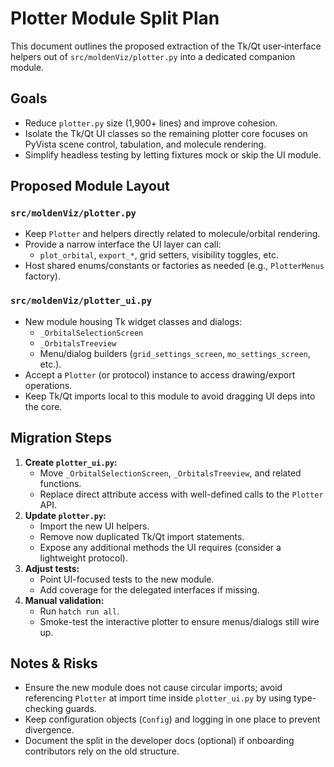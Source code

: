 # Plotter Module Split Plan

This document outlines the proposed extraction of the Tk/Qt user‑interface helpers
out of `src/moldenViz/plotter.py` into a dedicated companion module.

## Goals
- Reduce `plotter.py` size (1,900+ lines) and improve cohesion.
- Isolate the Tk/Qt UI classes so the remaining plotter core focuses on PyVista
  scene control, tabulation, and molecule rendering.
- Simplify headless testing by letting fixtures mock or skip the UI module.

## Proposed Module Layout

### `src/moldenViz/plotter.py`
- Keep `Plotter` and helpers directly related to molecule/orbital rendering.
- Provide a narrow interface the UI layer can call:
  - `plot_orbital`, `export_*`, grid setters, visibility toggles, etc.
- Host shared enums/constants or factories as needed (e.g., `PlotterMenus` factory).

### `src/moldenViz/plotter_ui.py`
- New module housing Tk widget classes and dialogs:
  - `_OrbitalSelectionScreen`
  - `_OrbitalsTreeview`
  - Menu/dialog builders (`grid_settings_screen`, `mo_settings_screen`, etc.).
- Accept a `Plotter` (or protocol) instance to access drawing/export operations.
- Keep Tk/Qt imports local to this module to avoid dragging UI deps into the core.

## Migration Steps
1. **Create `plotter_ui.py`:**
   - Move `_OrbitalSelectionScreen`, `_OrbitalsTreeview`, and related functions.
   - Replace direct attribute access with well-defined calls to the `Plotter` API.
2. **Update `plotter.py`:**
   - Import the new UI helpers.
   - Remove now duplicated Tk/Qt import statements.
   - Expose any additional methods the UI requires (consider a lightweight protocol).
3. **Adjust tests:**
   - Point UI-focused tests to the new module.
   - Add coverage for the delegated interfaces if missing.
4. **Manual validation:**
   - Run `hatch run all`.
   - Smoke-test the interactive plotter to ensure menus/dialogs still wire up.

## Notes & Risks
- Ensure the new module does not cause circular imports; avoid referencing
  `Plotter` at import time inside `plotter_ui.py` by using type-checking guards.
- Keep configuration objects (`Config`) and logging in one place to prevent divergence.
- Document the split in the developer docs (optional) if onboarding contributors rely on the old structure.
